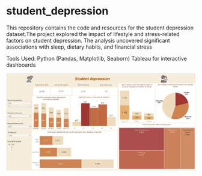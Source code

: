 # student_depression
This repository contains the code and resources for the student depression dataset.The project explored the impact of lifestyle and stress-related factors on student depression. The analysis uncovered significant associations with sleep, dietary habits, and financial stress

Tools Used:
Python (Pandas, Matplotlib, Seaborn)
Tableau for interactive dashboards


![final Dashboard  ](https://github.com/Safaa9924/student_depression/blob/main/Tableau/student%20depression%20dashboard.png)
